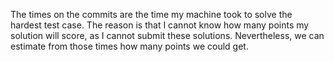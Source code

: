 The times on the commits are the time my machine took to solve the hardest test case.
The reason is that I cannot know how many points my solution will score, as I cannot submit these solutions. Nevertheless, we can estimate from those times how many points we could get.
